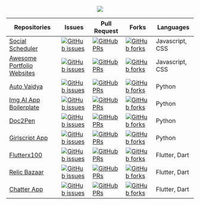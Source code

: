 <p align="center"><img src="https://github.com/flutterchennai/Hacktoberfest2020/blob/master/Logo%20Sponsors%20Light.png" /></p>

| Repositories               | Issues | Pull Request | Forks | Languages |
|----------------------------|--------|--------------|-------|-----------|
| [Social Scheduler](https://github.com/anushbhatia/Social-Scheduler)           | [![GitHub issues](https://img.shields.io/github/issues/anushbhatia/Social-Scheduler?color=red&logo=github&style=flat-square)](https://github.com/anushbhatia/Social-Scheduler/issues)       | [![GitHub PRs](https://img.shields.io/github/issues-pr/anushbhatia/Social-Scheduler?style=flat-square&logo=github)](https://github.com/anushbhatia/Social-Scheduler/pulls)             | [![GitHub forks](https://img.shields.io/github/forks/anushbhatia/Social-Scheduler?style=flat-square&logo=git)](https://github.com/anushbhatia/Social-Scheduler/network)      | Javascript, CSS          |
| [Awesome Portfolio Websites](https://github.com/smaranjitghose/awesome-portfolio-websites)           | [![GitHub issues](https://img.shields.io/github/issues/smaranjitghose/awesome-portfolio-websites?color=red&logo=github&style=flat-square)](https://github.com/smaranjitghose/awesome-portfolio-websites/issues)       | [![GitHub PRs](https://img.shields.io/github/issues-pr/smaranjitghose/awesome-portfolio-websites?style=flat-square&logo=github)](https://github.com/smaranjitghose/awesome-portfolio-websites/pulls)             | [![GitHub forks](https://img.shields.io/github/forks/smaranjitghose/awesome-portfolio-websites?style=flat-square&logo=git)](https://github.com/smaranjitghose/awesome-portfolio-websites/network)      | Javascript, CSS          |
| [Auto Vaidya](https://github.com/smaranjitghose/auto_vaidya)           | [![GitHub issues](https://img.shields.io/github/issues/smaranjitghose/auto_vaidya?color=red&logo=github&style=flat-square)](https://github.com/smaranjitghose/auto_vaidya/issues)       | [![GitHub PRs](https://img.shields.io/github/issues-pr/smaranjitghose/auto_vaidya?style=flat-square&logo=github)](https://github.com/smaranjitghose/auto_vaidya/pulls)             | [![GitHub forks](https://img.shields.io/github/forks/smaranjitghose/auto_vaidya?style=flat-square&logo=git)](https://github.com/smaranjitghose/auto_vaidya/network)      | Python          |
| [Img AI App Boilerplate](https://github.com/smaranjitghose/img_ai_app_boilerplate)           | [![GitHub issues](https://img.shields.io/github/issues/smaranjitghose/img_ai_app_boilerplate?color=red&logo=github&style=flat-square)](https://github.com/smaranjitghose/img_ai_app_boilerplate/issues)       | [![GitHub PRs](https://img.shields.io/github/issues-pr/smaranjitghose/img_ai_app_boilerplate?style=flat-square&logo=github)](https://github.com/smaranjitghose/img_ai_app_boilerplate/pulls)             | [![GitHub forks](https://img.shields.io/github/forks/smaranjitghose/img_ai_app_boilerplate?style=flat-square&logo=git)](https://github.com/smaranjitghose/img_ai_app_boilerplate/network)      | Python          |
| [Doc2Pen](https://github.com/smaranjitghose/doc2pen)           | [![GitHub issues](https://img.shields.io/github/issues/smaranjitghose/doc2pen?color=red&logo=github&style=flat-square)](https://github.com/smaranjitghose/doc2pen/issues)       | [![GitHub PRs](https://img.shields.io/github/issues-pr/smaranjitghose/doc2pen?style=flat-square&logo=github)](https://github.com/smaranjitghose/doc2pen/pulls)             | [![GitHub forks](https://img.shields.io/github/forks/smaranjitghose/doc2pen?style=flat-square&logo=git)](https://github.com/smaranjitghose/doc2pen/network)      | Python          |
| [Girlscript App](https://github.com/smaranjitghose/girlscript_app)           | [![GitHub issues](https://img.shields.io/github/issues/smaranjitghose/girlscript_app?color=red&logo=github&style=flat-square)](https://github.com/smaranjitghose/girlscript_app/issues)       | [![GitHub PRs](https://img.shields.io/github/issues-pr/smaranjitghose/girlscript_app?style=flat-square&logo=github)](https://github.com/smaranjitghose/girlscript_app/pulls)             | [![GitHub forks](https://img.shields.io/github/forks/smaranjitghose/girlscript_app?style=flat-square&logo=git)](https://github.com/smaranjitghose/girlscript_app/network)      | Python          |
| [Flutterx100](https://github.com/himanshusharma89/flutterx100)           | [![GitHub issues](https://img.shields.io/github/issues/himanshusharma89/flutterx100?color=red&logo=github&style=flat-square)](https://github.com/himanshusharma89/flutterx100/issues)       | [![GitHub PRs](https://img.shields.io/github/issues-pr/himanshusharma89/flutterx100?style=flat-square&logo=github)](https://github.com/himanshusharma89/flutterx100/pulls)             | [![GitHub forks](https://img.shields.io/github/forks/himanshusharma89/flutterx100?style=flat-square&logo=git)](https://github.com/himanshusharma89/flutterx100/network)      | Flutter, Dart          |
| [Relic Bazaar](https://github.com/himanshusharma89/relic_bazaar)           | [![GitHub issues](https://img.shields.io/github/issues/himanshusharma89/relic_bazaar?color=red&logo=github&style=flat-square)](https://github.com/himanshusharma89/relic_bazaar/issues)       | [![GitHub PRs](https://img.shields.io/github/issues-pr/himanshusharma89/relic_bazaar?style=flat-square&logo=github)](https://github.com/himanshusharma89/relic_bazaar/pulls)             | [![GitHub forks](https://img.shields.io/github/forks/himanshusharma89/relic_bazaar?style=flat-square&logo=git)](https://github.com/himanshusharma89/relic_bazaar/network)      | Flutter, Dart          |
| [Chatter App](https://github.com/ishandeveloper/Chatter-App)           | [![GitHub issues](https://img.shields.io/github/issues/ishandeveloper/Chatter-App?color=red&logo=github&style=flat-square)](https://github.com/ishandeveloper/Chatter-App/issues)       | [![GitHub PRs](https://img.shields.io/github/issues-pr/ishandeveloper/Chatter-App?style=flat-square&logo=github)](https://github.com/ishandeveloper/Chatter-App/pulls)             | [![GitHub forks](https://img.shields.io/github/forks/ishandeveloper/Chatter-App?style=flat-square&logo=git)](https://github.com/ishandeveloper/Chatter-App/network)      | Flutter, Dart          |
